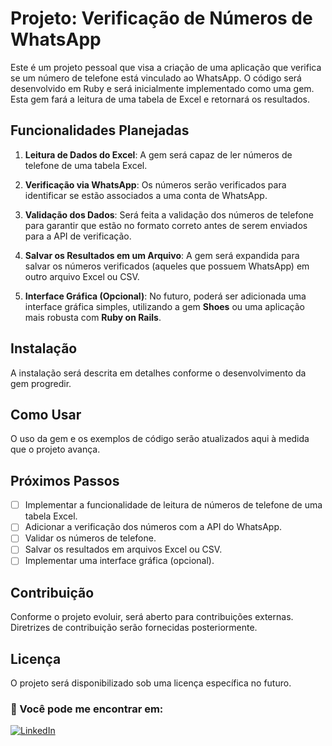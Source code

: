 # Projeto: Verificação de Números de WhatsApp

Este é um projeto pessoal que visa a criação de uma aplicação que verifica se um número de telefone está vinculado ao WhatsApp. O código será desenvolvido em Ruby e será inicialmente implementado como uma gem. Esta gem fará a leitura de uma tabela de Excel e retornará os resultados.

## Funcionalidades Planejadas

1. **Leitura de Dados do Excel**: A gem será capaz de ler números de telefone de uma tabela Excel.
   
2. **Verificação via WhatsApp**: Os números serão verificados para identificar se estão associados a uma conta de WhatsApp.

3. **Validação dos Dados**: Será feita a validação dos números de telefone para garantir que estão no formato correto antes de serem enviados para a API de verificação.

4. **Salvar os Resultados em um Arquivo**: A gem será expandida para salvar os números verificados (aqueles que possuem WhatsApp) em outro arquivo Excel ou CSV.

5. **Interface Gráfica (Opcional)**: No futuro, poderá ser adicionada uma interface gráfica simples, utilizando a gem **Shoes** ou uma aplicação mais robusta com **Ruby on Rails**.

## Instalação

A instalação será descrita em detalhes conforme o desenvolvimento da gem progredir.

## Como Usar

O uso da gem e os exemplos de código serão atualizados aqui à medida que o projeto avança.

## Próximos Passos

- [ ] Implementar a funcionalidade de leitura de números de telefone de uma tabela Excel.
- [ ] Adicionar a verificação dos números com a API do WhatsApp.
- [ ] Validar os números de telefone.
- [ ] Salvar os resultados em arquivos Excel ou CSV.
- [ ] Implementar uma interface gráfica (opcional).

## Contribuição

Conforme o projeto evoluir, será aberto para contribuições externas. Diretrizes de contribuição serão fornecidas posteriormente.

## Licença

O projeto será disponibilizado sob uma licença específica no futuro.

### 📲 Você pode me encontrar em:

[![LinkedIn](https://img.shields.io/badge/linkedin-%230077B5.svg?style=for-the-badge&logo=linkedin&logoColor=white)](https://www.linkedin.com/in/douglasgrund)
```
